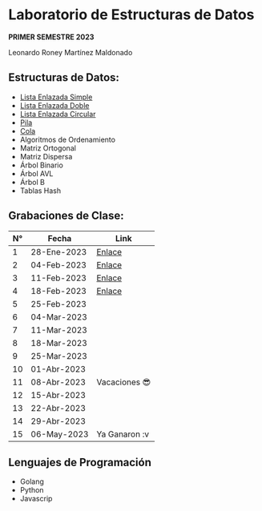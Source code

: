 # Laboratorio de Estructuras de Datos
<b>PRIMER SEMESTRE 2023</b><br>

Leonardo Roney Martínez Maldonado

## Estructuras de Datos:
- [Lista Enlazada Simple](https://github.com/leonardo0martinez/EDD_1S_2023/tree/master/simple-linked-list)
- [Lista Enlazada Doble](https://github.com/leonardo0martinez/EDD_1S_2023/tree/master/doubly-linked-list)
- [Lista Enlazada Circular](https://github.com/leonardo0martinez/EDD_1S_2023/tree/master/circular-linked-list)
- [Pila](https://github.com/leonardo0martinez/EDD_1S_2023/tree/master/proyecto/stack)
- [Cola](https://github.com/leonardo0martinez/EDD_1S_2023/tree/master/proyecto/queue)
- Algoritmos de Ordenamiento
- Matriz Ortogonal
- Matriz Dispersa
- Árbol Binario
- Árbol AVL
- Árbol B
- Tablas Hash

## Grabaciones de Clase:

| N° | Fecha       | Link          |
|----|-------------|---------------|
| 1  | 28-Ene-2023 |[Enlace](https://youtu.be/xqB2RRrKg1U)|
| 2  | 04-Feb-2023  |[Enlace](https://youtu.be/-2_y8n29LG0)|
| 3  | 11-Feb-2023 |[Enlace](https://youtu.be/Ciuae6Mbp4Y)|
| 4  | 18-Feb-2023 |[Enlace](https://drive.google.com/file/d/15MDqR1OYPyo-rtBeV82LXgVlTqi4qaMq/view?usp=sharing)|
| 5  | 25-Feb-2023 |               |
| 6  | 04-Mar-2023  |               |
| 7  | 11-Mar-2023 |               |
| 8  | 18-Mar-2023 |               |
| 9  | 25-Mar-2023 |               |
| 10 | 01-Abr-2023  |               |
| 11 | 08-Abr-2023  | Vacaciones :sunglasses:|
| 12 | 15-Abr-2023 |               |
| 13 | 22-Abr-2023 |               |
| 14 | 29-Abr-2023 |               |
| 15 | 06-May-2023  | Ya Ganaron :v |

## Lenguajes de Programación
- Golang
- Python
- Javascrip
